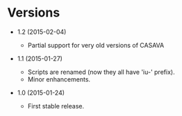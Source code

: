 Versions
========

* 1.2 (2015-02-04)
    * Partial support for very old versions of CASAVA

* 1.1 (2015-01-27)
    * Scripts are renamed (now they all have 'iu-' prefix).
    * Minor enhancements.

* 1.0 (2015-01-24)
    * First stable release.
